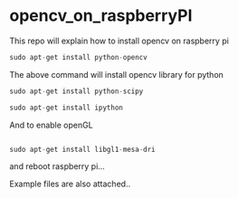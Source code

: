 # opencv_on_raspberryPI
This repo will explain how to install opencv on raspberry pi


```java
sudo apt-get install python-opencv
```


The above command  will install opencv library for python


```java
sudo apt-get install python-scipy
```


```java
sudo apt-get install ipython
```

And to enable openGL


```java

sudo apt-get install libgl1-mesa-dri 
```

and reboot raspberry pi...


Example files are also attached..
